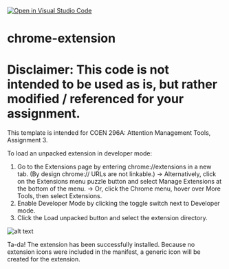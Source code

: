 [![Open in Visual Studio Code](https://classroom.github.com/assets/open-in-vscode-718a45dd9cf7e7f842a935f5ebbe5719a5e09af4491e668f4dbf3b35d5cca122.svg)](https://classroom.github.com/online_ide?assignment_repo_id=11116033&assignment_repo_type=AssignmentRepo)
# chrome-extension

# Disclaimer: This code is not intended to be used as is, but rather modified / referenced for your assignment.

This template is intended for COEN 296A: Attention Management Tools, Assignment 3.

To load an unpacked extension in developer mode:
1. Go to the Extensions page by entering chrome://extensions in a new tab. (By design chrome:// URLs are not linkable.)
    -> Alternatively, click on the Extensions menu puzzle button and select Manage Extensions at the bottom of the menu.
    -> Or, click the Chrome menu, hover over More Tools, then select Extensions.
2. Enable Developer Mode by clicking the toggle switch next to Developer mode.
3. Click the Load unpacked button and select the extension directory.

![alt text](https://user-images.githubusercontent.com/36625317/233700422-adeff59a-a61c-4835-94ee-aba861cd6d9f.png)

Ta-da! The extension has been successfully installed. Because no extension icons were included in the manifest, a generic icon will be created for the extension.
